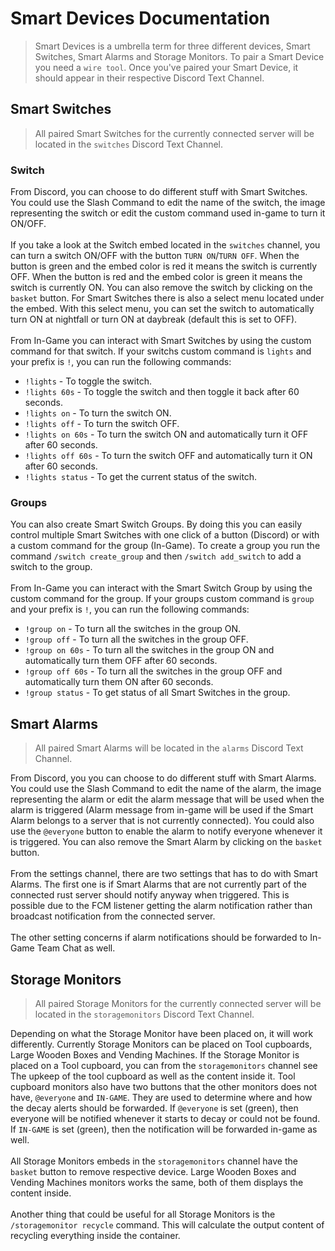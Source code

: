 # Smart Devices Documentation

> Smart Devices is a umbrella term for three different devices, Smart Switches, Smart Alarms and Storage Monitors. To pair a Smart Device you need a `wire tool`. Once you've paired your Smart Device, it should appear in their respective Discord Text Channel.

## Smart Switches

> All paired Smart Switches for the currently connected server will be located in the `switches` Discord Text Channel.

### Switch

From Discord, you can choose to do different stuff with Smart Switches. You could use the Slash Command to edit the name of the switch, the image representing the switch or edit the custom command used in-game to turn it ON/OFF.
<br><br>
If you take a look at the Switch embed located in the `switches` channel, you can turn a switch ON/OFF with the button `TURN ON`/`TURN OFF`. When the button is green and the embed color is red it means the switch is currently OFF. When the button is red and the embed color is green it means the switch is currently ON. You can also remove the switch by clicking on the `basket` button. For Smart Switches there is also a select menu located under the embed. With this select menu, you can set the switch to automatically turn ON at nightfall or turn ON at daybreak (default this is set to OFF).
<br><br>
From In-Game you can interact with Smart Switches by using the custom command for that switch. If your switchs custom command is `lights` and your prefix is `!`, you can run the following commands:

* `!lights` - To toggle the switch.
* `!lights 60s` - To toggle the switch and then toggle it back after 60 seconds.
* `!lights on` - To turn the switch ON.
* `!lights off` - To turn the switch OFF.
* `!lights on 60s` - To turn the switch ON and automatically turn it OFF after 60 seconds.
* `!lights off 60s` - To turn the switch OFF and automatically turn it ON after 60 seconds.
* `!lights status` - To get the current status of the switch.

### Groups

You can also create Smart Switch Groups. By doing this you can easily control multiple Smart Switches with one click of a button (Discord) or with a custom command for the group (In-Game). To create a group you run the command `/switch create_group` and then `/switch add_switch` to add a switch to the group.
<br><br>
From In-Game you can interact with the Smart Switch Group by using the custom command for the group. If your groups custom command is `group` and your prefix is `!`, you can run the following commands:

* `!group on` - To turn all the switches in the group ON.
* `!group off` - To turn all the switches in the group OFF.
* `!group on 60s` - To turn all the switches in the group ON and automatically turn them OFF after 60 seconds.
* `!group off 60s` - To turn all the switches in the group OFF and automatically turn them ON after 60 seconds.
* `!group status` - To get status of all Smart Switches in the group.


## Smart Alarms

> All paired Smart Alarms will be located in the `alarms` Discord Text Channel.

From Discord, you you can choose to do different stuff with Smart Alarms. You could use the Slash Command to edit the name of the alarm, the image representing the alarm or edit the alarm message that will be used when the alarm is triggered (Alarm message from in-game will be used if the Smart Alarm belongs to a server that is not currently connected). You could also use the `@everyone` button to enable the alarm to notify everyone whenever it is triggered. You can also remove the Smart Alarm by clicking on the `basket` button.
<br><br>
From the settings channel, there are two settings that has to do with Smart Alarms. The first one is if Smart Alarms that are not currently part of the connected rust server should notify anyway when triggered. This is possible due to the FCM listener getting the alarm notification rather than broadcast notification from the connected server.
<br><br>
The other setting concerns if alarm notifications should be forwarded to In-Game Team Chat as well.


## Storage Monitors

> All paired Storage Monitors for the currently connected server will be located in the `storagemonitors` Discord Text Channel.

Depending on what the Storage Monitor have been placed on, it will work differently. Currently Storage Monitors can be placed on Tool cupboards, Large Wooden Boxes and Vending Machines. If the Storage Monitor is placed on a Tool cupboard, you can from the `storagemonitors` channel see The upkeep of the tool cupboard as well as the content inside it. Tool cupboard monitors also have two buttons that the other monitors does not have, `@everyone` and `IN-GAME`. They are used to determine where and how the decay alerts should be forwarded. If `@everyone` is set (green), then everyone will be notified whenever it starts to decay or could not be found. If `IN-GAME` is set (green), then the notification will be forwarded in-game as well.
<br><br>
All Storage Monitors embeds in the `storagemonitors` channel have the `basket` button to remove respective device. Large Wooden Boxes and Vending Machines monitors works the same, both of them displays the content inside.
<br><br>
Another thing that could be useful for all Storage Monitors is the `/storagemonitor recycle` command. This will calculate the output content of recycling everything inside the container.